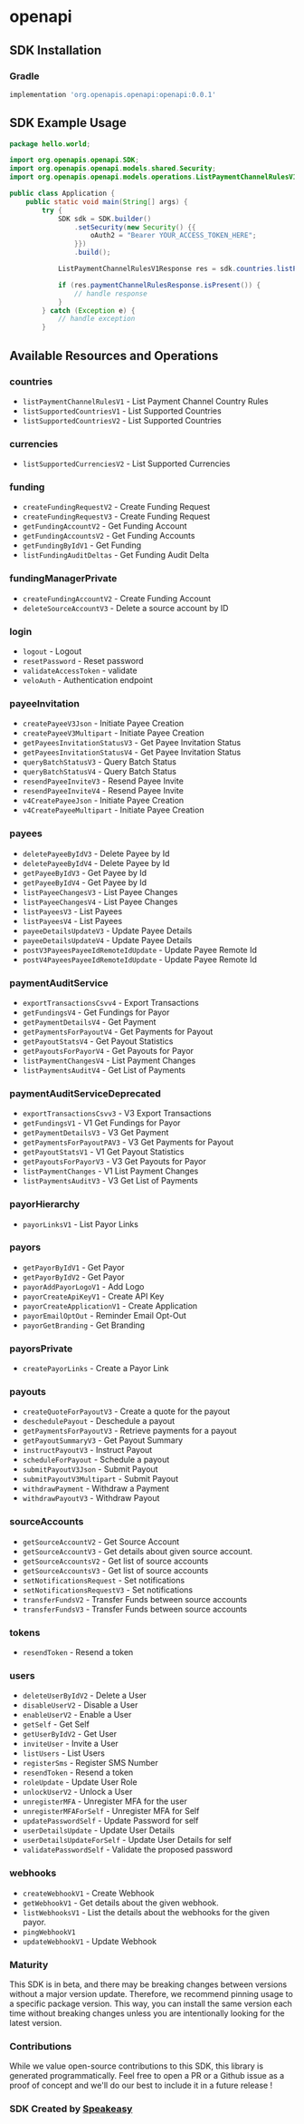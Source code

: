 # openapi

<!-- Start SDK Installation -->
## SDK Installation

### Gradle

```groovy
implementation 'org.openapis.openapi:openapi:0.0.1'
```
<!-- End SDK Installation -->

## SDK Example Usage
<!-- Start SDK Example Usage -->
```java
package hello.world;

import org.openapis.openapi.SDK;
import org.openapis.openapi.models.shared.Security;
import org.openapis.openapi.models.operations.ListPaymentChannelRulesV1Response;

public class Application {
    public static void main(String[] args) {
        try {
            SDK sdk = SDK.builder()
                .setSecurity(new Security() {{
                    oAuth2 = "Bearer YOUR_ACCESS_TOKEN_HERE";
                }})
                .build();

            ListPaymentChannelRulesV1Response res = sdk.countries.listPaymentChannelRulesV1();

            if (res.paymentChannelRulesResponse.isPresent()) {
                // handle response
            }
        } catch (Exception e) {
            // handle exception
        }
```
<!-- End SDK Example Usage -->

<!-- Start SDK Available Operations -->
## Available Resources and Operations


### countries

* `listPaymentChannelRulesV1` - List Payment Channel Country Rules
* `listSupportedCountriesV1` - List Supported Countries
* `listSupportedCountriesV2` - List Supported Countries

### currencies

* `listSupportedCurrenciesV2` - List Supported Currencies

### funding

* `createFundingRequestV2` - Create Funding Request
* `createFundingRequestV3` - Create Funding Request
* `getFundingAccountV2` - Get Funding Account
* `getFundingAccountsV2` - Get Funding Accounts
* `getFundingByIdV1` - Get Funding
* `listFundingAuditDeltas` - Get Funding Audit Delta

### fundingManagerPrivate

* `createFundingAccountV2` - Create Funding Account
* `deleteSourceAccountV3` - Delete a source account by ID

### login

* `logout` - Logout
* `resetPassword` - Reset password
* `validateAccessToken` - validate
* `veloAuth` - Authentication endpoint

### payeeInvitation

* `createPayeeV3Json` - Initiate Payee Creation
* `createPayeeV3Multipart` - Initiate Payee Creation
* `getPayeesInvitationStatusV3` - Get Payee Invitation Status
* `getPayeesInvitationStatusV4` - Get Payee Invitation Status
* `queryBatchStatusV3` - Query Batch Status
* `queryBatchStatusV4` - Query Batch Status
* `resendPayeeInviteV3` - Resend Payee Invite
* `resendPayeeInviteV4` - Resend Payee Invite
* `v4CreatePayeeJson` - Initiate Payee Creation
* `v4CreatePayeeMultipart` - Initiate Payee Creation

### payees

* `deletePayeeByIdV3` - Delete Payee by Id
* `deletePayeeByIdV4` - Delete Payee by Id
* `getPayeeByIdV3` - Get Payee by Id
* `getPayeeByIdV4` - Get Payee by Id
* `listPayeeChangesV3` - List Payee Changes
* `listPayeeChangesV4` - List Payee Changes
* `listPayeesV3` - List Payees
* `listPayeesV4` - List Payees
* `payeeDetailsUpdateV3` - Update Payee Details
* `payeeDetailsUpdateV4` - Update Payee Details
* `postV3PayeesPayeeIdRemoteIdUpdate` - Update Payee Remote Id
* `postV4PayeesPayeeIdRemoteIdUpdate` - Update Payee Remote Id

### paymentAuditService

* `exportTransactionsCsvv4` - Export Transactions
* `getFundingsV4` - Get Fundings for Payor
* `getPaymentDetailsV4` - Get Payment
* `getPaymentsForPayoutV4` - Get Payments for Payout
* `getPayoutStatsV4` - Get Payout Statistics
* `getPayoutsForPayorV4` - Get Payouts for Payor
* `listPaymentChangesV4` - List Payment Changes
* `listPaymentsAuditV4` - Get List of Payments

### paymentAuditServiceDeprecated

* `exportTransactionsCsvv3` - V3 Export Transactions
* `getFundingsV1` - V1 Get Fundings for Payor
* `getPaymentDetailsV3` - V3 Get Payment
* `getPaymentsForPayoutPAV3` - V3 Get Payments for Payout
* `getPayoutStatsV1` - V1 Get Payout Statistics
* `getPayoutsForPayorV3` - V3 Get Payouts for Payor
* `listPaymentChanges` - V1 List Payment Changes
* `listPaymentsAuditV3` - V3 Get List of Payments

### payorHierarchy

* `payorLinksV1` - List Payor Links

### payors

* `getPayorByIdV1` - Get Payor
* `getPayorByIdV2` - Get Payor
* `payorAddPayorLogoV1` - Add Logo
* `payorCreateApiKeyV1` - Create API Key
* `payorCreateApplicationV1` - Create Application
* `payorEmailOptOut` - Reminder Email Opt-Out
* `payorGetBranding` - Get Branding

### payorsPrivate

* `createPayorLinks` - Create a Payor Link

### payouts

* `createQuoteForPayoutV3` - Create a quote for the payout
* `deschedulePayout` - Deschedule a payout
* `getPaymentsForPayoutV3` - Retrieve payments for a payout
* `getPayoutSummaryV3` - Get Payout Summary
* `instructPayoutV3` - Instruct Payout
* `scheduleForPayout` - Schedule a payout
* `submitPayoutV3Json` - Submit Payout
* `submitPayoutV3Multipart` - Submit Payout
* `withdrawPayment` - Withdraw a Payment
* `withdrawPayoutV3` - Withdraw Payout

### sourceAccounts

* `getSourceAccountV2` - Get Source Account
* `getSourceAccountV3` - Get details about given source account.
* `getSourceAccountsV2` - Get list of source accounts
* `getSourceAccountsV3` - Get list of source accounts
* `setNotificationsRequest` - Set notifications
* `setNotificationsRequestV3` - Set notifications
* `transferFundsV2` - Transfer Funds between source accounts
* `transferFundsV3` - Transfer Funds between source accounts

### tokens

* `resendToken` - Resend a token

### users

* `deleteUserByIdV2` - Delete a User
* `disableUserV2` - Disable a User
* `enableUserV2` - Enable a User
* `getSelf` - Get Self
* `getUserByIdV2` - Get User
* `inviteUser` - Invite a User
* `listUsers` - List Users
* `registerSms` - Register SMS Number
* `resendToken` - Resend a token
* `roleUpdate` - Update User Role
* `unlockUserV2` - Unlock a User
* `unregisterMFA` - Unregister MFA for the user
* `unregisterMFAForSelf` - Unregister MFA for Self
* `updatePasswordSelf` - Update Password for self
* `userDetailsUpdate` - Update User Details
* `userDetailsUpdateForSelf` - Update User Details for self
* `validatePasswordSelf` - Validate the proposed password

### webhooks

* `createWebhookV1` - Create Webhook
* `getWebhookV1` - Get details about the given webhook.
* `listWebhooksV1` - List the details about the webhooks for the given payor.
* `pingWebhookV1`
* `updateWebhookV1` - Update Webhook
<!-- End SDK Available Operations -->

### Maturity

This SDK is in beta, and there may be breaking changes between versions without a major version update. Therefore, we recommend pinning usage 
to a specific package version. This way, you can install the same version each time without breaking changes unless you are intentionally 
looking for the latest version.

### Contributions

While we value open-source contributions to this SDK, this library is generated programmatically. 
Feel free to open a PR or a Github issue as a proof of concept and we'll do our best to include it in a future release !

### SDK Created by [Speakeasy](https://docs.speakeasyapi.dev/docs/using-speakeasy/client-sdks)

